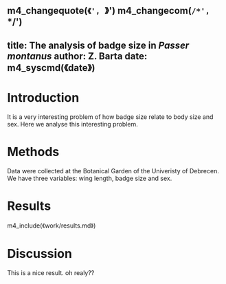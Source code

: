 m4_changequote(`《', `》')
m4_changecom(`/*', `*/')
---
title: The analysis of badge size in *Passer montanus*
author: Z. Barta
date: m4_syscmd(《date》)
---

# Introduction

It is a very interesting problem of how badge size relate to body size and
sex. Here we analyse this interesting problem.

# Methods

Data were collected at the Botanical Garden of the Univeristy of Debrecen.
We have three variables: wing length, badge size and sex.

# Results

<!-- Results -->
m4_include(《work/results.md》)

# Discussion

This is a nice result. oh realy??

